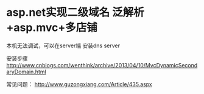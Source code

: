 asp.net实现二级域名 泛解析+asp.mvc+多店铺
======
本机无法调试，可以在server端 安装dns server

安装步骤
http://www.cnblogs.com/wenthink/archive/2013/04/10/MvcDynamicSecondaryDomain.html

常见问题：
http://www.guzongxiang.com/Article/435.aspx


